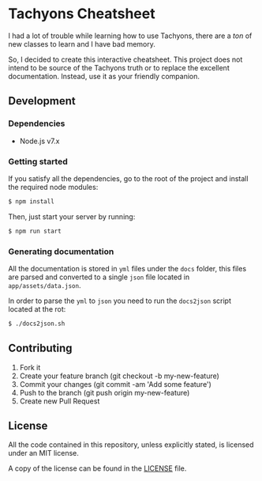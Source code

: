 # Tachyons Cheatsheet

I had a lot of trouble while learning how to use Tachyons, there are a _ton_ of
new classes to learn and I have bad memory.

So, I decided to create this interactive cheatsheet. This project does not intend
to be source of the Tachyons truth or to replace the excellent documentation. Instead,
use it as your friendly companion.

## Development

### Dependencies

- Node.js v7.x

### Getting started

If you satisfy all the dependencies, go to the root of the project and install
the required node modules:

```bash
$ npm install
```

Then, just start your server by running:

```bash
$ npm run start
```

### Generating documentation

All the documentation is stored in `yml` files under the `docs` folder, this
files are parsed and converted to a single `json` file located in `app/assets/data.json`.

In order to parse the `yml` to `json` you need to run the `docs2json` script located
at the rot:

```bash
$ ./docs2json.sh
```

## Contributing

1. Fork it
2. Create your feature branch (git checkout -b my-new-feature)
3. Commit your changes (git commit -am 'Add some feature')
4. Push to the branch (git push origin my-new-feature)
5. Create new Pull Request

## License

All the code contained in this repository, unless explicitly stated, is
licensed under an MIT license.

A copy of the license can be found in the [LICENSE](LICENSE) file.
